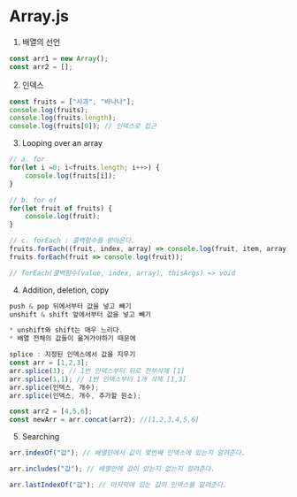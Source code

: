 # Array.js

1. 배열의 선언

```javascript
const arr1 = new Array();
const arr2 = [];
```

2. 인덱스

```javascript
const fruits = ["사과", "바나나"];
console.log(fruits);
console.log(fruits.length);
console.log(fruits[0]); // 인덱스로 접근
```

3. Looping over an array

```javascript
// a. for
for(let i =0; i<fruits.length; i++>) {
    console.log(fruits[i]);
}

// b. for of
for(let fruit of fruits) {
    console.log(fruit);
}

// c. forEach : 콜백함수를 받아온다.
fruits.forEach((fruit, index, array) => console.log(fruit, item, array));
fruits.forEach(fruit => console.log(fruit));

// forEach(콜백함수(value, index, array), thisArgs) => void
```

4. Addition, deletion, copy

```javascript
push & pop 뒤에서부터 값을 넣고 빼기
unshift & shift 앞에서부터 값을 넣고 빼기

* unshift와 shift는 매우 느리다.
* 배열 전체의 값들이 옮겨가야하기 때문에

splice : 지정된 인덱스에서 값을 지우기
const arr = [1,2,3];
arr.splice(1); // 1번 인덱스부터 뒤로 전부삭제 [1]
arr.splice(1,1); // 1번 인덱스부터 1개 삭제 [1,3]
arr.splice(인덱스, 개수);
arr.splice(인덱스, 개수, 추가할 원소);

const arr2 = [4,5,6];
const newArr = arr.concat(arr2); //[1,2,3,4,5,6]
```

5. Searching

```javascript
arr.indexOf("값"); // 배열안에서 값이 몇번째 인덱스에 있는지 알려준다.

arr.includes("값"); // 배열안에 값이 있는지 없는지 알려준다.

arr.lastIndexOf("값"); // 마지막에 있는 값의 인덱스를 알려준다.
```
